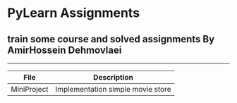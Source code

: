 # PyLearn Assignments
## train some course and solved assignments By AmirHossein Dehmovlaei

---
| File      | Description |
| ----------- | ----------- |
|MiniProject|Implementation simple movie store |


